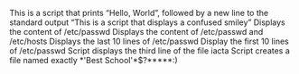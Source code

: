 This is a script that prints “Hello, World”, followed by a new line to the standard output
“This is a script that displays a confused smiley”
Displays the content of /etc/passwd
Displays the content of /etc/passwd and /etc/hosts
Displays the last 10 lines of /etc/passwd
Display the first 10 lines of /etc/passwd
Script displays the third line of the file iacta
Script creates a file named exactly \*\'Best School\'\*$\?\*\*\*\*\*:)
